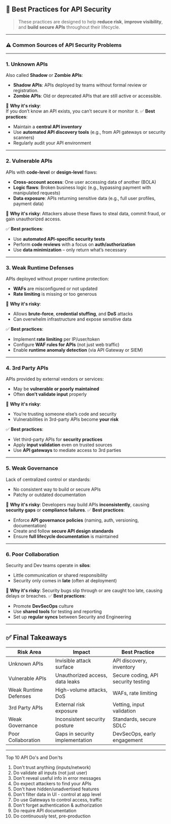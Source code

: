 ## 🔐 Best Practices for API Security
> These practices are designed to help **reduce risk**, **improve visibility**, and **build secure APIs** throughout their lifecycle.
---
### ⚠️ Common Sources of API Security Problems
---
### 1. **Unknown APIs**
Also called **Shadow** or **Zombie APIs**:
- **Shadow APIs**: APIs deployed by teams without formal review or registration.    
- **Zombie APIs**: Old or deprecated APIs that are still active or accessible.    

🧠 **Why it's risky**:  
If you don’t know an API exists, you can’t secure it or monitor it.
✅ **Best practices**:
- Maintain a **central API inventory**    
- Use **automated API discovery tools** (e.g., from API gateways or security scanners)    
- Regularly audit your API environment    

---

### 2. **Vulnerable APIs**
APIs with **code-level** or **design-level** flaws:
- **Cross-account access**: One user accessing data of another (BOLA)    
- **Logic flaws**: Broken business logic (e.g., bypassing payment with manipulated requests)    
- **Data exposure**: APIs returning sensitive data (e.g., full user profiles, payment data)    

🧠 **Why it's risky**: Attackers abuse these flaws to steal data, commit fraud, or gain unauthorized access.

✅ **Best practices**:
- Use **automated API-specific security tests**    
- Perform **code reviews** with a focus on **auth/authorization**    
- Use **data minimization** – only return what’s necessary

---
### 3. **Weak Runtime Defenses**
APIs deployed without proper runtime protection:
- **WAFs** are misconfigured or not updated    
- **Rate limiting** is missing or too generous    

🧠 **Why it's risky**:
- Allows **brute-force**, **credential stuffing**, and **DoS** attacks    
- Can overwhelm infrastructure and expose sensitive data

✅ **Best practices**:
- Implement **rate limiting** per IP/user/token    
- Configure **WAF rules for APIs** (not just web traffic)    
- Enable **runtime anomaly detection** (via API Gateway or SIEM)

---

### 4. **3rd Party APIs**
APIs provided by external vendors or services:
- May be **vulnerable or poorly maintained**    
- Often **don’t validate input** properly    

🧠 **Why it's risky**:
- You’re trusting someone else’s code and security    
- Vulnerabilities in 3rd-party APIs become **your risk**    

✅ **Best practices**:
- Vet third-party APIs for **security practices**    
- Apply **input validation** even on trusted sources    
- Use **API gateways** to mediate access to 3rd parties    

---

### 5. **Weak Governance**
Lack of centralized control or standards:
- No consistent way to build or secure APIs    
- Patchy or outdated documentation    

🧠 **Why it's risky**: Developers may build APIs **inconsistently**, causing **security gaps** or **compliance failures**.
✅ **Best practices**:
- Enforce **API governance policies** (naming, auth, versioning, documentation)    
- Create and follow **secure API design standards**    
- Ensure **full lifecycle documentation** is maintained    

---
### 6. **Poor Collaboration**
Security and Dev teams operate in **silos**:
- Little communication or shared responsibility    
- Security only comes in **late** (often at deployment)    

🧠 **Why it's risky**: Security bugs slip through or are caught too late, causing delays or breaches.
✅ **Best practices**:
- Promote **DevSecOps** culture    
- Use **shared tools** for testing and reporting    
- Set up **regular syncs** between Security and Engineering    

---

## ✅ Final Takeaways

|Risk Area|Impact|Best Practice|
|---|---|---|
|Unknown APIs|Invisible attack surface|API discovery, inventory|
|Vulnerable APIs|Unauthorized access, data leaks|Secure coding, API security testing|
|Weak Runtime Defenses|High-volume attacks, DoS|WAFs, rate limiting|
|3rd Party APIs|External risk exposure|Vetting, input validation|
|Weak Governance|Inconsistent security posture|Standards, secure SDLC|
|Poor Collaboration|Gaps in security implementation|DevSecOps, early engagement|

---
Top 10 API Do's and Don'ts
1. Don't trust anything (inputs/network)
2. Do validate all inputs (not just user)
3. Don't reveal useful info in error messages
4. Do expect attackers to find your APIs
5. Don't have hidden/unadvertised features
6. Don't filter data in UI - control at app level
7. Do use Gateways to control access, traffic
8. Don't forget authentication & authorization
9. Do require API documentation
10. Do continuously test, pre-production


